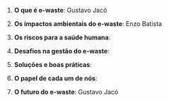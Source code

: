1. **O que é e-waste**: Gustavo Jacó

2. **Os impactos ambientais do e-waste**: Enzo Batista

3. **Os riscos para a saúde humana**: 

4. **Desafios na gestão do e-waste**:

5. **Soluções e boas práticas**: 

6. **O papel de cada um de nós**:

7. **O futuro do e-waste**: Gustavo Jacó
